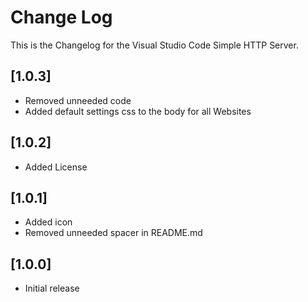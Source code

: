 # Change Log

This is the Changelog for the Visual Studio Code Simple HTTP Server.

## [1.0.3]
- Removed unneeded code
- Added default settings css to the body for all Websites

## [1.0.2]
- Added License

## [1.0.1]
- Added icon
- Removed unneeded spacer in README.md

## [1.0.0]
- Initial release
